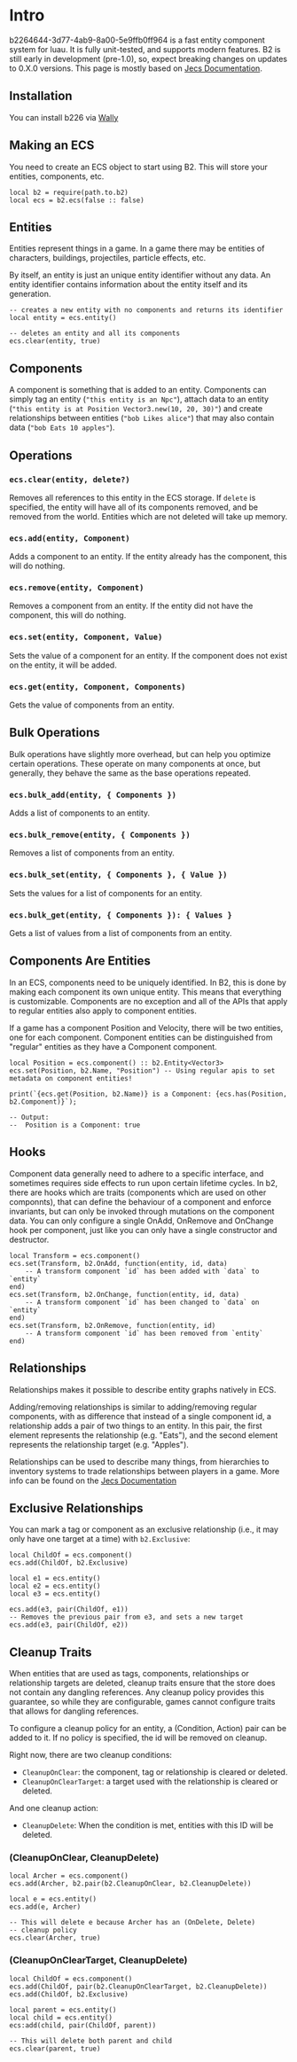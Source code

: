 # Intro

b2264644-3d77-4ab9-8a00-5e9ffb0ff964 is a fast entity component system for luau. It is fully unit-tested, and supports
modern features. B2 is still early in development (pre-1.0), so, expect breaking changes on updates to 0.X.0 versions.
This page is mostly based on [Jecs Documentation](https://ukendio.github.io/jecs/learn/overview.html).

## Installation

You can install b226 via [Wally](https://wally.run/package/hardlyardi/b226?version=0.1.0)

## Making an ECS

You need to create an ECS object to start using B2. This will store your entities, components, etc.

```luau
local b2 = require(path.to.b2)
local ecs = b2.ecs(false :: false)
```

## Entities

Entities represent things in a game. In a game there may be entities of characters, buildings, projectiles, particle
effects, etc.

By itself, an entity is just an unique entity identifier without any data. An entity identifier contains information
about the entity itself and its generation.

```luau
-- creates a new entity with no components and returns its identifier
local entity = ecs.entity()

-- deletes an entity and all its components
ecs.clear(entity, true)
```

## Components

A component is something that is added to an entity. Components can simply tag an entity (`"this entity is an Npc"`),
attach data to an entity (`"this entity is at Position Vector3.new(10, 20, 30)"`) and create relationships between
entities (`"bob Likes alice"`) that may also contain data (`"bob Eats 10 apples"`).

## Operations

### `ecs.clear(entity, delete?)`

Removes all references to this entity in the ECS storage. If `delete` is specified, the entity will have all of its
components removed, and be removed from the world. Entities which are not deleted will take up memory.

### `ecs.add(entity, Component)`

Adds a component to an entity. If the entity already has the component, this will do nothing.

### `ecs.remove(entity, Component)`

Removes a component from an entity. If the entity did not have the component, this will do nothing.

### `ecs.set(entity, Component, Value)`

Sets the value of a component for an entity. If the component does not exist on the entity, it will be added.

### `ecs.get(entity, Component, Components)`

Gets the value of components from an entity.

## Bulk Operations

Bulk operations have slightly more overhead, but can help you optimize certain operations. These operate on many
components at once, but generally, they behave the same as the base operations repeated.

### `ecs.bulk_add(entity, { Components })`

Adds a list of components to an entity.

### `ecs.bulk_remove(entity, { Components })`

Removes a list of components from an entity.

### `ecs.bulk_set(entity, { Components }, { Value })`

Sets the values for a list of components for an entity.

### `ecs.bulk_get(entity, { Components }): { Values }`

Gets a list of values from a list of components from an entity.

## Components Are Entities

In an ECS, components need to be uniquely identified. In B2, this is done by making each component its own unique
entity. This means that everything is customizable. Components are no exception and all of the APIs that apply to
regular entities also apply to component entities.

If a game has a component Position and Velocity, there will be two entities, one for each component. Component entities
can be distinguished from "regular" entities as they have a Component component.

```luau
local Position = ecs.component() :: b2.Entity<Vector3>
ecs.set(Position, b2.Name, "Position") -- Using regular apis to set metadata on component entities!

print(`{ecs.get(Position, b2.Name)} is a Component: {ecs.has(Position, b2.Component)}`);

-- Output:
--  Position is a Component: true
```

## Hooks

Component data generally need to adhere to a specific interface, and sometimes requires side effects to run upon certain
lifetime cycles. In b2, there are hooks which are traits (components which are used on other componnts), that can define
the behaviour of a component and enforce invariants, but can only be invoked through mutations on the component data.
You can only configure a single OnAdd, OnRemove and OnChange hook per component, just like you can only have a single
constructor and destructor.

```luau
local Transform = ecs.component()
ecs.set(Transform, b2.OnAdd, function(entity, id, data)
    -- A transform component `id` has been added with `data` to `entity`
end)
ecs.set(Transform, b2.OnChange, function(entity, id, data)
    -- A transform component `id` has been changed to `data` on `entity`
end)
ecs.set(Transform, b2.OnRemove, function(entity, id)
    -- A transform component `id` has been removed from `entity`
end)
```

## Relationships

Relationships makes it possible to describe entity graphs natively in ECS.

Adding/removing relationships is similar to adding/removing regular components, with as difference that instead of a
single component id, a relationship adds a pair of two things to an entity. In this pair, the first element represents
the relationship (e.g. "Eats"), and the second element represents the relationship target (e.g. "Apples").

Relationships can be used to describe many things, from hierarchies to inventory systems to trade relationships between
players in a game. More info can be found on the
[Jecs Documentation](https://ukendio.github.io/jecs/learn/overview.html#relationships)

## Exclusive Relationships

You can mark a tag or component as an exclusive relationship (i.e., it may only have one target at a time) with
`b2.Exclusive`:

```luau
local ChildOf = ecs.component()
ecs.add(ChildOf, b2.Exclusive)

local e1 = ecs.entity()
local e2 = ecs.entity()
local e3 = ecs.entity()

ecs.add(e3, pair(ChildOf, e1))
-- Removes the previous pair from e3, and sets a new target
ecs.add(e3, pair(ChildOf, e2))
```

## Cleanup Traits

When entities that are used as tags, components, relationships or relationship targets are deleted, cleanup traits
ensure that the store does not contain any dangling references. Any cleanup policy provides this guarantee, so while
they are configurable, games cannot configure traits that allows for dangling references.

To configure a cleanup policy for an entity, a (Condition, Action) pair can be added to it. If no policy is specified,
the id will be removed on cleanup.

Right now, there are two cleanup conditions:

- `CleanupOnClear`: the component, tag or relationship is cleared or deleted.
- `CleanupOnClearTarget`: a target used with the relationship is cleared or deleted.

And one cleanup action:

- `CleanupDelete`: When the condition is met, entities with this ID will be deleted.

### (CleanupOnClear, CleanupDelete)

```luau
local Archer = ecs.component()
ecs.add(Archer, b2.pair(b2.CleanupOnClear, b2.CleanupDelete))

local e = ecs.entity()
ecs.add(e, Archer)

-- This will delete e because Archer has an (OnDelete, Delete)
-- cleanup policy
ecs.clear(Archer, true)
```

### (CleanupOnClearTarget, CleanupDelete)

```luau
local ChildOf = ecs.component()
ecs.add(ChildOf, pair(b2.CleanupOnClearTarget, b2.CleanupDelete))
ecs.add(ChildOf, b2.Exclusive)

local parent = ecs.entity()
local child = ecs.entity()
ecs:add(child, pair(ChildOf, parent))

-- This will delete both parent and child
ecs.clear(parent, true)
```

